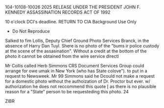 104-10108-10026 2025 RELEASE UNDER THE PRESIDENT JOHN F. KENNEDY ASSASSINATION RECORDS ACT OF 1992

10 o'clock DCI's deadline.
RETURN TO CIA
Background Use Only
- Do Not Reproduce

Salked to fim Lollis, Deputy Chief
Ground Photo Services Branck, in the absence
of Harry Dan Tuyl. Shere is no photo of
the "bums ir police custody at the scene
of the assasination". Without a credit
at the bottom of the photo it cannot be obtained
from the wire service directl

Mr Collis called Herb Simmons CRS
Document Services Group could arrange for
owe umak in New York (who has State colove").
to put in a request to Newsweek. Mr 99
Simmons said he Dcould not make a
request for a domestic photo without the
authoization of Dr. Proctor but ever. w/
authorization he does not reccommend
this quote [ as there is no plausible
reason for a "State" person to be
requesteding this photo. 24

ZIBR
